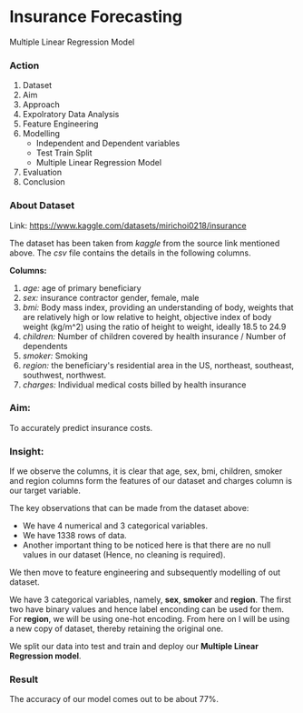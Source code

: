 # Insurance Forecasting
Multiple Linear Regression Model

### Action

1. Dataset
2. Aim
3. Approach
4. Expolratory Data Analysis
5. Feature Engineering
6. Modelling
   * Independent and Dependent variables
   * Test Train Split
   * Multiple Linear Regression Model
7. Evaluation
8. Conclusion

### About Dataset

Link: https://www.kaggle.com/datasets/mirichoi0218/insurance

The dataset has been taken from _kaggle_ from the source link mentioned above. The _csv_ file contains the details in the following columns.

**Columns:**

1. _age:_ age of primary beneficiary
1. _sex:_ insurance contractor gender, female, male
1. _bmi:_ Body mass index, providing an understanding of body, weights that are relatively high or low relative to height, objective index of body weight (kg/m^2) using the ratio of height to weight, ideally 18.5 to 24.9
1. _children:_ Number of children covered by health insurance / Number of dependents
1. _smoker:_ Smoking
1. _region:_ the beneficiary's residential area in the US, northeast, southeast, southwest, northwest.
1. _charges:_ Individual medical costs billed by health insurance

### Aim:

To accurately predict insurance costs.

### Insight:

If we observe the columns, it is clear that age, sex, bmi, children, smoker and region columns form the features of our dataset and charges column is our target variable.

The key observations that can be made from the dataset above:
* We have 4 numerical and 3 categorical variables.
* We have 1338 rows of data.
* Another important thing to be noticed here is that there are no null values in our dataset (Hence, no cleaning is required).

We then move to feature engineering and subsequently modelling of out dataset.

We have 3 categorical variables, namely, **sex**, **smoker** and **region**. The first two have binary values and hence label enconding can be used for them. For **region**, we will be using one-hot encoding. From here on I will be using a new copy of dataset, thereby retaining the original one.

We split our data into test and train and deploy our **Multiple Linear Regression model**.

### Result

The accuracy of our model comes out to be about 77%.
